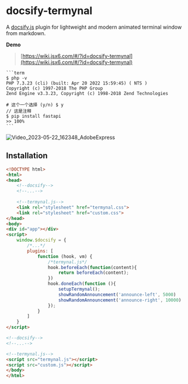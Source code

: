 # docsify-termynal

A [docsify.js](https://docsify.js.org) plugin for lightweight and modern animated terminal window from markdown.

**Demo**
> [https://wiki.jsx6.com/#/?id=docsify-termynal](https://wiki.jsx6.com/#/?id=docsify-termynal)

````
```term
$ php -v
PHP 7.3.23 (cli) (built: Apr 20 2022 15:59:45) ( NTS )
Copyright (c) 1997-2018 The PHP Group
Zend Engine v3.3.23, Copyright (c) 1998-2018 Zend Technologies

# 这个一个选择 (y/n) $ y
// 这是注释
$ pip install fastapi
>> 100%
```
````

![Video_2023-05-22_162348_AdobeExpress](https://github.com/sxin0/docsify-termynal/assets/29392026/6cbc0179-c27c-4c0d-9dc1-7f9993a1850a)


## Installation
```html
<!DOCTYPE html>
<html>
<head>
    <!--docsify-->
    <!--...-->
    
    <!--termynal.js-->
    <link rel="stylesheet" href="termynal.css">
    <link rel="stylesheet" href="custom.css">
</head>
<body>
<div id="app"></div>
<script>
    window.$docsify = {
        /*...*/
        plugins: [
            function (hook, vm) {
                /*termynal.js*/
                hook.beforeEach(function(content){
                    return beforeEach(content);
                })
                hook.doneEach(function (){
                    setupTermynal();
                    showRandomAnnouncement('announce-left', 5000)
                    showRandomAnnouncement('announce-right', 10000)
                });
            }
        ]
    }
</script>

<!--docsify-->
<!--...-->

<!--termynal.js-->
<script src="termynal.js"></script>
<script src="custom.js"></script>
</body>
</html>
```
